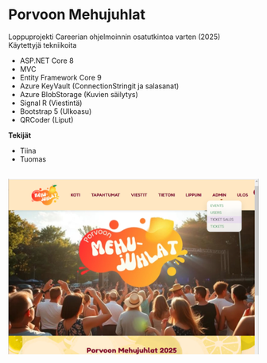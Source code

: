 ﻿# Porvoon Mehujuhlat

Loppuprojekti Careerian ohjelmoinnin osatutkintoa varten (2025) <br>
Käytettyjä tekniikoita
<ul>
	<li>ASP.NET Core 8</L>
	<li>MVC</li>
	<li>Entity Framework Core 9</li>
	<li>Azure KeyVault (ConnectionStringit ja salasanat)</li>
	<li>Azure BlobStorage (Kuvien säilytys)</li>
	<li>Signal R (Viestintä) </li>
	<li>Bootstrap 5 (Ulkoasu) </li>
	<li>QRCoder (Liput)</li>
</ul>

<strong>Tekijät</strong> <br>
- Tiina<br>
- Tuomas<br>
</br>

<img src="screenshot.png">

